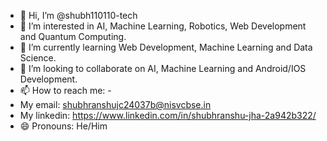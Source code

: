 - 👋 Hi, I’m @shubh110110-tech
- 👀 I’m interested in AI, Machine Learning, Robotics, Web Development and Quantum Computing.
- 🌱 I’m currently learning Web Development, Machine Learning and Data Science.
- 💞️ I’m looking to collaborate on AI, Machine Learning and Android/IOS Development.
- 📫 How to reach me: -
- My email: shubhranshujc24037b@nisvcbse.in
- My linkedin: https://www.linkedin.com/in/shubhranshu-jha-2a942b322/
- 😄 Pronouns:   He/Him


<!---
shubh110110-tech/shubh110110-tech is a ✨ special ✨ repository because its `README.md` (this file) appears on your GitHub profile.
You can click the Preview link to take a look at your changes.
--->
